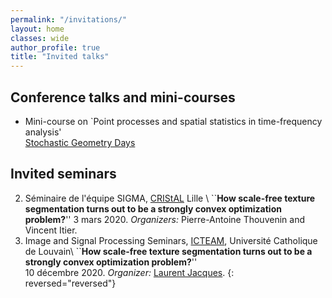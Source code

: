```yaml
---
permalink: "/invitations/"
layout: home
classes: wide
author_profile: true
title: "Invited talks"
---
```


## Conference talks and mini-courses

* Mini-course on `Point processes and spatial statistics in time-frequency analysis'  
  [Stochastic Geometry Days](https://www.mathconf.org/sgd2021)

## Invited seminars

2. Séminaire de l'équipe SIGMA, [CRIStAL](https://www.cristal.univ-lille.fr/spip.php?page=rubrique&id_rubrique=1) Lille \\
``**How scale-free texture segmentation turns out to be a strongly convex optimization problem?**''
3 mars 2020. *Organizers:* Pierre-Antoine Thouvenin and Vincent Itier.
1. Image and Signal Processing Seminars, [ICTEAM](https://uclouvain.be/en/research-institutes/icteam), Université Catholique de Louvain\\
``**How scale-free texture segmentation turns out to be a strongly convex optimization problem?**''  
10 décembre 2020. *Organizer:* [Laurent Jacques](https://laurentjacques.gitlab.io/).
{: reversed="reversed"}
